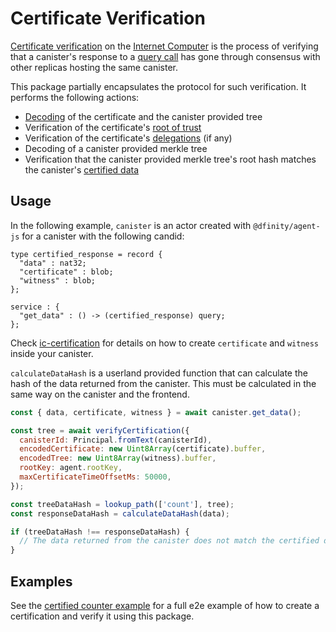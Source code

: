 # Certificate Verification

[Certificate verification](https://internetcomputer.org/docs/references/ic-interface-spec#canister-signatures) on the [Internet Computer](https://dfinity.org) is the process of verifying that a canister's response to a [query call](https://internetcomputer.org/docs/references/ic-interface-spec#http-query) has gone through consensus with other replicas hosting the same canister.

This package partially encapsulates the protocol for such verification. It performs the following actions:

- [Decoding](https://internetcomputer.org/docs/references/ic-interface-spec#certification-encoding) of the certificate and the canister provided tree
- Verification of the certificate's [root of trust](https://internetcomputer.org/docs/references/ic-interface-spec#root-of-trust)
- Verification of the certificate's [delegations](https://internetcomputer.org/docs/references/ic-interface-spec#certification-delegation) (if any)
- Decoding of a canister provided merkle tree
- Verification that the canister provided merkle tree's root hash matches the canister's [certified data](https://internetcomputer.org/docs/references/ic-interface-spec#system-api-certified-data)

## Usage

In the following example, `canister` is an actor created with `@dfinity/agent-js` for a canister with the following candid:

```candid
type certified_response = record {
  "data" : nat32;
  "certificate" : blob;
  "witness" : blob;
};

service : {
  "get_data" : () -> (certified_response) query;
};
```

Check [ic-certification](https://docs.rs/ic_certification/latest/ic_certification/) for details on how to create `certificate` and `witness` inside your canister.

`calculateDataHash` is a userland provided function that can calculate the hash of the data returned from the canister. This must be calculated in the same way on the canister and the frontend.

```javascript
const { data, certificate, witness } = await canister.get_data();

const tree = await verifyCertification({
  canisterId: Principal.fromText(canisterId),
  encodedCertificate: new Uint8Array(certificate).buffer,
  encodedTree: new Uint8Array(witness).buffer,
  rootKey: agent.rootKey,
  maxCertificateTimeOffsetMs: 50000,
});

const treeDataHash = lookup_path(['count'], tree);
const responseDataHash = calculateDataHash(data);

if (treeDataHash !== responseDataHash) {
  // The data returned from the canister does not match the certified data.
}
```

## Examples

See the [certified counter example](https://github.com/dfinity/response-verification/tree/main/examples/certification/certified-counter) for a full e2e example of how to create a certification and verify it using this package.
